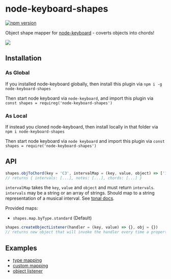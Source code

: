 # node-keyboard-shapes

[![npm version](https://badge.fury.io/js/node-keyboard-shapes.svg)](https://badge.fury.io/js/node-keyboard-shapes)

Object shape mapper for [node-keyboard](http://github.com/justinjmoses/node-keyboard) - coverts objects into chords!

![](https://media0.giphy.com/media/3o7ZeTKcoYYyfSKSzu/giphy.gif)

## Installation

### As Global
If you installed node-keyboard globally, then install this plugin via `npm i -g node-keyboard-shapes`

Then start node keyboard via `node-keyboard`, and import this plugin via `const shapes = requireg('node-keyboard-shapes')`

### As Local
If instead you cloned node-keyboard, then install locally in that folder via `npm i node-keyboard-shapes`

Then start node keyboard via `node keyboard` and import this plugin via `const shapes = require('node-keyboard-shapes')`

## API

```javascript
shapes.objToChord(key = 'C3', intervalMap = (key, value, object) => ['1P', '3m'])(inputObject)
// returns { intervals: [...], notes: [...], chords: [...] }
```

`intervalMap` takes the `key`, `value` and `object` and must return `intervals`.
`intervals` may be a string or an array of strings. Should map to a string representation of a musical interval. See [tonal docs](http://danigb.github.io/tonal/api/module-harmonizer.html).

Provided maps:
* `shapes.map.byType.standard` (Default)

```javascript
shapes.createObjectListener(handler = (key, value) => {}, obj = {})
// returns new object that will invoke the handler every time a property is set
```

## Examples

* [type mapping](./examples/01_typeMapper.js)
* [custom mapping](./examples/02_customMapper.js)
* [object listener](./examples/03_listener.js)
